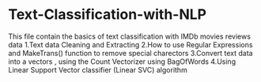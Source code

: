 # Text-Classification-with-NLP

This file contain the basics of text classification with IMDb movies reviews data
               1.Text data Cleaning and Extracting 
               2.How to use Regular Expressions and MakeTrans() function to remove special charectors 
               3.Convert text data into a vectors , using the Count Vectorizer using BagOfWords
               4.Using Linear Support Vector classifier (Linear SVC) algorithm 
